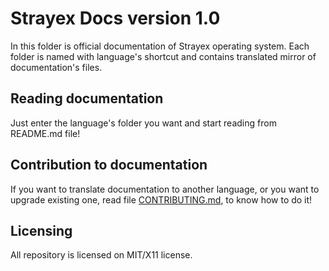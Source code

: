 # Strayex Docs version 1.0

In this folder is official documentation of Strayex operating system.
Each folder is named with language's shortcut and contains translated mirror of documentation's files.

## Reading documentation

Just enter the language's folder you want and start reading from README.md file!

## Contribution to documentation

If you want to translate documentation to another language, or you want to upgrade existing one,
read file [CONTRIBUTING.md](https://github.com/StraykerPL/StrayexOS/blob/master/docs/pl/CONTRIBUTING.md), to know how to do it!

## Licensing

All repository is licensed on MIT/X11 license.
